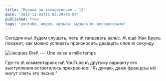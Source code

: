 ```yaml
---
title: "Музыка по воскресеньям — 12"
date: "2013-11-03T11:02:29+03:00"
published: true
tags: "youtube, видео, музыка, музыка по воскресеньям"
---
```


Сегодня мы\ будем слушать, петь и\ танцевать вальс. А\ ещё Жак Брель покажет, как можно успевать произносить двадцать
слов в\ секунду.

![Jacques Brel\ --- Une valse a mille temps](http://www.youtube.com/watch?v=UK5X_Mb9daM)

Где-то в\ комментариях на\ YouTube к\ другому варианту его выступления встретилось прекрасное: "Я\ думаю, даже
французы не\ могут спеть эту песню."
